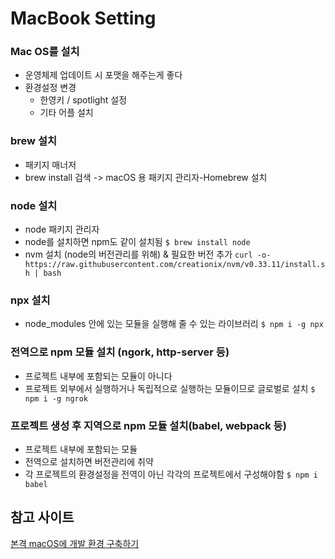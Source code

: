# MacBook Setting

### Mac OS를 설치
* 운영체제 업데이트 시 포맷을 해주는게 좋다
* 환경설정 변경
	* 한영키 / spotlight 설정
	* 기타 어플 설치

### brew 설치
* 패키지 매너저
* brew install 검색 -> macOS 용 패키지 관리자-Homebrew 설치

### node 설치
* node 패키지 관리자
* node를 설치하면 npm도 같이 설치됨
`$ brew install node`
* nvm 설치 (node의 버전관리를 위해) & 필요한 버전 추가
`curl -o- https://raw.githubusercontent.com/creationix/nvm/v0.33.11/install.sh | bash`

### npx 설치
* node_modules 안에 있는 모듈을 실행해 줄 수 있는 라이브러리
`$ npm i -g npx`

### 전역으로 npm 모듈 설치 (ngork, http-server 등)
* 프로젝트 내부에 포함되는 모듈이 아니다
* 프로젝트 외부에서 실행하거나 독립적으로 실행하는 모듈이므로 글로벌로 설치
`$ npm i -g ngrok`

### 프로젝트 생성 후 지역으로 npm 모듈 설치(babel, webpack 등)
* 프로젝트 내부에 포함되는 모듈
* 전역으로 설치하면 버전관리에 취약
* 각 프로젝트의 환경설정을 전역이 아닌 각각의 프로젝트에서 구성해야함
`$ npm i babel`




## 참고 사이트
[본격 macOS에 개발 환경 구축하기](https://subicura.com/2017/11/22/mac-os-development-environment-setup.html)